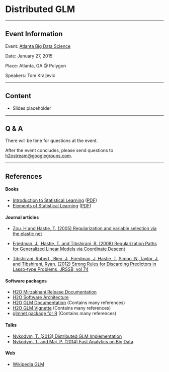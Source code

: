 # Distributed GLM

---

## Event Information

Event: [Atlanta Big Data Science](http://www.meetup.com/Atlanta-Big-Data/events/219651141/)

Date: January 27, 2015

Place: Atlanta, GA @ Polygon

Speakers: Tom Kraljevic

---

## Content

* Slides placeholder

---

## Q & A

There will be time for questions at the event.

After the event concludes, please send questions to <h2ostream@googlegroups.com>.

---

## References

#### Books

* [Introduction to Statistical Learning](http://www-bcf.usc.edu/~gareth/ISL/) ([PDF](http://www-bcf.usc.edu/~gareth/ISL/ISLR%20Fourth%20Printing.pdf))
* [Elements of Statistical Learning](http://statweb.stanford.edu/~tibs/ElemStatLearn/) ([PDF](http://statweb.stanford.edu/~tibs/ElemStatLearn/printings/ESLII_print10.pdf))

#### Journal articles

* [Zou, H and Hastie, T. (2005) Regularization and variable selection via the elastic net](<http://web.stanford.edu/~hastie/Papers/B67.2%20(2005)%20301-320%20Zou%20&%20Hastie.pdf>)

* [Friedman, J., Hastie, T. and Tibshirani, R. (2008) Regularization Paths for Generalized Linear Models via Coordinate Descent](http://www.stanford.edu/~hastie/Papers/glmnet.pdf)

* [Tibshirani, Robert., Bien, J., Friedman, J.,Hastie, T.,Simon, N.,Taylor, J. and Tibshirani, Ryan. (2012) Strong Rules for Discarding Predictors in Lasso-type Problems, JRSSB, vol 74](http://www-stat.stanford.edu/~tibs/ftp/strong.pdf)


#### Software packages

* [H2O Mirzakhani Release Documentation](http://h2o-release.s3.amazonaws.com/h2o/rel-mirzakhani/2/docs-website/index.html)
* [H2O Software Architecture](http://h2o-release.s3.amazonaws.com/h2o/rel-mirzakhani/2/docs-website/developuser/h2o_sw_arch.html)
* [H2O GLM Documentation](http://h2o-release.s3.amazonaws.com/h2o/rel-mirzakhani/2/docs-website/datascience/glm.html) (Contains many references)
* [H2O GLM Vignette](https://github.com/h2oai/h2o/blob/master/docs/glm/GLM_Vignette.pdf) (Contains many references)
* [glmnet package for R](http://cran.r-project.org/web/packages/glmnet/index.html) (Contains many references)

#### Talks

* [Nykodym, T. (2013) Distributed GLM Implementation](../2013_06_13_GLM/glm_talk2.pdf)
* [Nykodym, T. and Maj, P. (2014) Fast Analytics on Big Data](../2014_11_06_GOTO_Berlin/PetrMaj_and_TomasNykodym_FastAnalyticsOnBigData.pdf)

#### Web

* [Wikipedia GLM](http://en.wikipedia.org/wiki/Generalized_linear_model)
